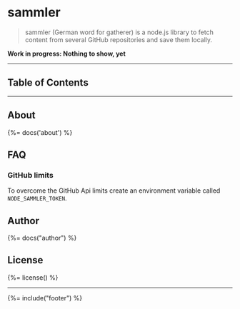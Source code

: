 # sammler

> sammler (German word for gatherer) is a node.js library to fetch content from several GitHub repositories and save them locally.

**Work in progress: Nothing to show, yet**

---
## Table of Contents
<!-- toc -->

---

## About
{%= docs('about') %}

## FAQ

### GitHub limits
To overcome the GitHub Api limits create an environment variable called `NODE_SAMMLER_TOKEN`.

## Author
{%= docs("author") %}

## License
{%= license() %}

***

{%= include("footer") %}
